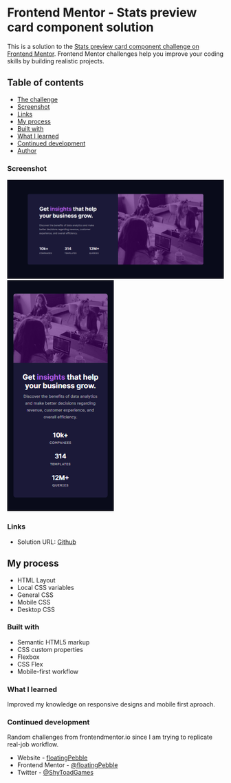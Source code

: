 # Frontend Mentor - Stats preview card component solution

This is a solution to the [Stats preview card component challenge on Frontend Mentor](https://www.frontendmentor.io/challenges/stats-preview-card-component-8JqbgoU62). Frontend Mentor challenges help you improve your coding skills by building realistic projects. 

## Table of contents

  - [The challenge](#the-challenge)
  - [Screenshot](#screenshot)
  - [Links](#links)
  - [My process](#my-process)
  - [Built with](#built-with)
  - [What I learned](#what-i-learned)
  - [Continued development](#continued-development)
  - [Author](#author)

### Screenshot

![Desktop view](images/desktopView.png)
![Mobile view](images/mobileView.png)

### Links

- Solution URL: [Github](https://github.com/floatingPebble/floatingPebble.stats-preview-card-component-FM.io)

## My process

- HTML Layout
- Local CSS variables
- General CSS
- Mobile CSS
- Desktop CSS

### Built with

- Semantic HTML5 markup
- CSS custom properties
- Flexbox
- CSS Flex
- Mobile-first workflow

### What I learned

Improved my knowledge on responsive designs and mobile first aproach.

### Continued development

Random challenges from frontendmentor.io since I am trying to replicate real-job workflow.

- Website - [floatingPebble](https://github.com/floatingPebble)
- Frontend Mentor - [@floatingPebble](https://www.frontendmentor.io/profile/floatingPebble)
- Twitter - [@ShyToadGames](https://twitter.com/ShyToadGames)
